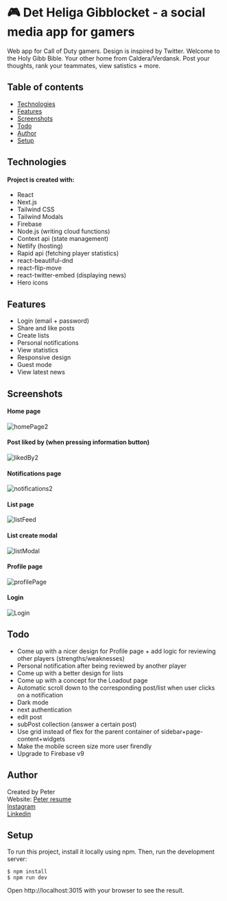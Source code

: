 # 🎮 Det Heliga Gibblocket - a social media app for gamers

Web app for Call of Duty gamers. Design is inspired by Twitter. Welcome to the Holy Gibb Bible. Your other home from Caldera/Verdansk. Post your thoughts, rank your teammates, view satistics + more.

## Table of contents

- [Technologies](#technologies)
- [Features](#features)
- [Screenshots](#screenshots)
- [Todo](#todo)
- [Author](#author)
- [Setup](#setup)

 

## Technologies

#### Project is created with:

- React
- Next.js
- Tailwind CSS
- Tailwind Modals
- Firebase
- Node.js (writing cloud functions)
- Context api (state management)
- Netlify (hosting)
- Rapid api (fetching player statistics)
- react-beautiful-dnd
- react-flip-move
- react-twitter-embed (displaying news)
- Hero icons

## Features

- Login (email + password)
- Share and like posts
- Create lists
- Personal notifications
- View statistics
- Responsive design
- Guest mode
- View latest news

## Screenshots
#### Home page 
 ![homePage2](https://user-images.githubusercontent.com/17027312/149806666-d75845c1-04a8-4405-9bd2-ab15e731d3ab.png)
 
#### Post liked by (when pressing information button)
 ![likedBy2](https://user-images.githubusercontent.com/17027312/149806642-3f404397-e5bc-4547-be1b-df34f7dda977.png)
 
#### Notifications page
  ![notifications2](https://user-images.githubusercontent.com/17027312/149807459-40c1612c-024c-4b63-bd8c-0554d704ff18.png)

#### List page
 ![listFeed](https://user-images.githubusercontent.com/17027312/149803988-949211e6-cabb-4d72-8fc8-cc4f13fda5b5.png)

#### List create modal
 ![listModal](https://user-images.githubusercontent.com/17027312/149804003-bfda1f3b-efe5-42a0-80de-de01a284651d.png)

#### Profile page 
 ![profilePage](https://user-images.githubusercontent.com/17027312/149804028-4db7e730-9424-4e37-a5c0-b3113b08588a.png)

#### Login
 ![Login](https://user-images.githubusercontent.com/17027312/149804056-3cd127c9-35be-42cb-a05e-c109e54d99e1.png)


## Todo

- Come up with a nicer design for Profile page + add logic for reviewing other players (strengths/weaknesses)
- Personal notification after being reviewed by another player
- Come up with a better design for lists
- Come up with a concept for the Loadout page
- Automatic scroll down to the corresponding post/list when user clicks on a notification
- Dark mode
- next authentication
- edit post
- subPost collection (answer a certain post)
- Use grid instead of flex for the parent container of sidebar+page-content+widgets
- Make the mobile screen size more user firendly
- Upgrade to Firebase v9 

## Author

Created by Peter<br />
Website: [Peter resume](https://peter-portfolio-app.netlify.app/) <br />
[Instagram](https://www.instagram.com/petee_10/)<br />
[Linkedin](https://www.linkedin.com/in/peter-eriksson-13b8b1120/)

## Setup

To run this project, install it locally using npm. Then, run the development server:

```
$ npm install
$ npm run dev
```
Open http://localhost:3015 with your browser to see the result.
 
